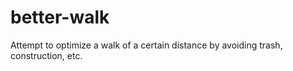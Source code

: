 # better-walk
Attempt to optimize a walk of a certain distance by avoiding trash, construction, etc.
